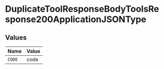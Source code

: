 # DuplicateToolResponseBodyToolsResponse200ApplicationJSONType


## Values

| Name   | Value  |
| ------ | ------ |
| `CODE` | code   |